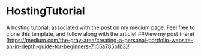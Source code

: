 # HostingTutorial
A hosting tutorial, associated with the post on my medium page. Feel free to clone this template, and follow along with the article!
##View my post (here)[https://medium.com/the-gray-area/creating-a-personal-portfolio-website-an-in-depth-guide-for-beginners-7155a785bfb3]!
